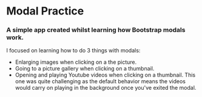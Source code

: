 # Modal Practice

### A simple app created whilst learning how Bootstrap modals work.

I focused on learning how to do 3 things with modals:

* Enlarging images when clicking on a the picture.
* Going to a picture gallery when clicking on a thumbnail.
* Opening and playing Youtube videos when clicking on a thumbnail. This one was quite challenging as the default behavior means the videos would carry on playing in the background once you've exited the modal.
